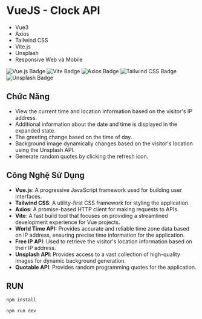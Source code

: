 # VueJS - Clock API
- Vue3
- Axios
- Tailwind CSS
- Vite.js
- Unsplash
- Responsive Web và Mobile

![Vue.js Badge](https://img.shields.io/badge/Vue.js-4FC08D?logo=vuedotjs&logoColor=fff&style=flat)
![Vite Badge](https://img.shields.io/badge/Vite-646CFF?logo=vite&logoColor=fff&style=flat)
![Axios Badge](https://img.shields.io/badge/Axios-5A29E4?logo=axios&logoColor=fff&style=flat)
![Tailwind CSS Badge](https://img.shields.io/badge/Tailwind%20CSS-06B6D4?logo=tailwindcss&logoColor=fff&style=flat)
![Unsplash Badge](https://img.shields.io/badge/Unsplash-000?logo=unsplash&logoColor=fff&style=flat)

## Chức Năng
- View the current time and location information based on the visitor's IP address.
- Additional information about the date and time is displayed in the expanded state.
- The greeting change based on the time of day.
- Background image dynamically changes based on the visitor's location using the Unsplash API.
- Generate random quotes by clicking the refresh icon.

## Công Nghệ Sử Dụng
- **Vue.js**: A progressive JavaScript framework used for building user interfaces.
- **Tailwind CSS**: A utility-first CSS framework for styling the application.
- **Axios**: A promise-based HTTP client for making requests to APIs.
- **Vite**: A fast build tool that focuses on providing a streamlined development experience for Vue projects.
- **World Time API:** Provides accurate and reliable time zone data based on IP address, ensuring precise time information for the application.
- **Free IP API**: Used to retrieve the visitor's location information based on their IP address.
- **Unsplash API**: Provides access to a vast collection of high-quality images for dynamic background generation.
- **Quotable API**: Provides random programming quotes for the application.

## RUN
   ```bash
   npm install
   ```
   ```bash
   npm run dev
   ```
